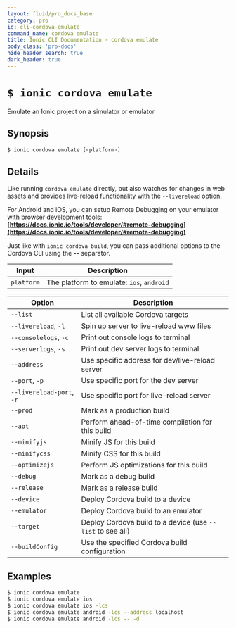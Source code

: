 ```yaml
---
layout: fluid/pro_docs_base
category: pro
id: cli-cordova-emulate
command_name: cordova emulate
title: Ionic CLI Documentation - cordova emulate
body_class: 'pro-docs'
hide_header_search: true
dark_header: true
---
```


# `$ ionic cordova emulate`
Emulate an Ionic project on a simulator or emulator
## Synopsis

```bash
$ ionic cordova emulate [<platform>]
```
  
## Details

Like running `cordova emulate` directly, but also watches for changes in web assets and provides live-reload functionality with the `--livereload` option.

For Android and iOS, you can setup Remote Debugging on your emulator with browser development tools: **[https://docs.ionic.io/tools/developer/#remote-debugging](https://docs.ionic.io/tools/developer/#remote-debugging)**

Just like with `ionic cordova build`, you can pass additional options to the Cordova CLI using the **--** separator.


Input | Description
----- | ----------
`platform` | The platform to emulate: `ios`, `android`


Option | Description
------ | ----------
`--list` | List all available Cordova targets
`--livereload`, `-l` | Spin up server to live-reload www files
`--consolelogs`, `-c` | Print out console logs to terminal
`--serverlogs`, `-s` | Print out dev server logs to terminal
`--address` | Use specific address for dev/live-reload server
`--port`, `-p` | Use specific port for the dev server
`--livereload-port`, `-r` | Use specific port for live-reload server
`--prod` | Mark as a production build
`--aot` | Perform ahead-of-time compilation for this build
`--minifyjs` | Minify JS for this build
`--minifycss` | Minify CSS for this build
`--optimizejs` | Perform JS optimizations for this build
`--debug` | Mark as a debug build
`--release` | Mark as a release build
`--device` | Deploy Cordova build to a device
`--emulator` | Deploy Cordova build to an emulator
`--target` | Deploy Cordova build to a device (use `--list` to see all)
`--buildConfig` | Use the specified Cordova build configuration

## Examples

```bash
$ ionic cordova emulate 
$ ionic cordova emulate ios
$ ionic cordova emulate ios -lcs
$ ionic cordova emulate android -lcs --address localhost
$ ionic cordova emulate android -lcs -- -d
```
